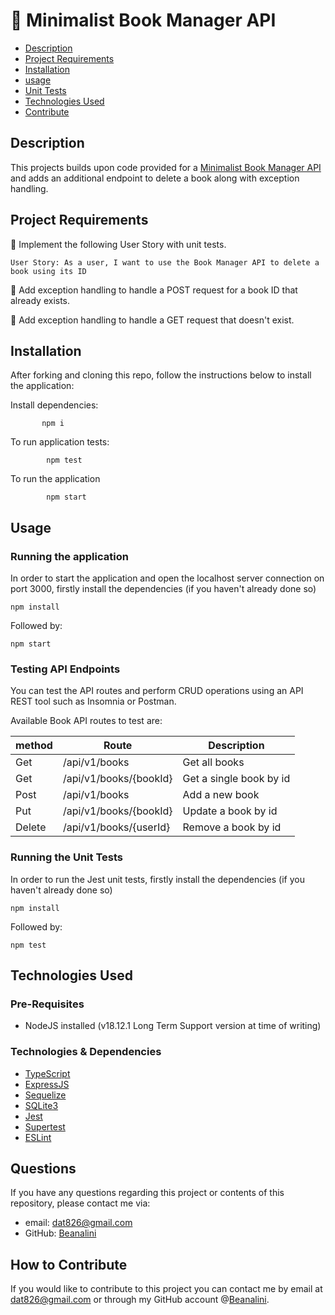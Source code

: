 # 📖 Minimalist Book Manager API

- [Description](#description)
- [Project Requirements](#requirements)
- [Installation](#Installation)
- [usage](#usage)
- [Unit Tests](#tests)
- [Technologies Used](#tecnologies-used)
- [Contribute](#contribute)

## Description

This projects builds upon code provided for a [Minimalist Book Manager API](https://github.com/techreturners/lm-code-book-manager-api-ts) and adds an additional endpoint to delete a book along with exception handling.

## Project Requirements

📘 Implement the following User Story with unit tests.

`User Story: As a user, I want to use the Book Manager API to delete a book using its ID`

📘 Add exception handling to handle a POST request for a book ID that already exists.

📘 Add exception handling to handle a GET request that doesn't exist.

## Installation

After forking and cloning this repo, follow the instructions below to install the application:

Install dependencies:

           npm i

To run application tests:

            npm test

To run the application

            npm start

## Usage

### Running the application

In order to start the application and open the localhost server connection on port 3000, firstly install the dependencies (if you haven't already done so)

```
npm install
```

Followed by:

```
npm start

```

### Testing API Endpoints

You can test the API routes and perform CRUD operations using an API REST tool such as Insomnia or Postman.

Available Book API routes to test are:

| method | Route                  | Description             |
| ------ | ---------------------- | ----------------------- |
| Get    | /api/v1/books          | Get all books           |
| Get    | /api/v1/books/{bookId} | Get a single book by id |
| Post   | /api/v1/books          | Add a new book          |
| Put    | /api/v1/books/{bookId} | Update a book by id     |
| Delete | /api/v1/books/{userId} | Remove a book by id     |

### Running the Unit Tests

In order to run the Jest unit tests, firstly install the dependencies (if you haven't already done so)

```
npm install
```

Followed by:

```
npm test
```

## Technologies Used

### Pre-Requisites

- NodeJS installed (v18.12.1 Long Term Support version at time of writing)

### Technologies & Dependencies

- [TypeScript](https://www.typescriptlang.org/)
- [ExpressJS](https://expressjs.com/)
- [Sequelize](https://sequelize.org/)
- [SQLite3](https://www.npmjs.com/package/sqlite3)
- [Jest](https://jestjs.io/)
- [Supertest](https://www.npmjs.com/package/supertest)
- [ESLint](https://eslint.org/)

## Questions

If you have any questions regarding this project or contents of this repository, please contact me via:

- email: dat826@gmail.com
- GitHub: [Beanalini](https://github.com/Beanalini)

## How to Contribute

If you would like to contribute to this project you can contact me by email at dat826@gmail.com or through my GitHub account @[Beanalini](https://github.com/Beanalini).

